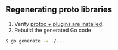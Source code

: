 ## Regenerating proto libraries

1. Verify [protoc + plugins are installed](https://grpc.io/docs/languages/go/quickstart/).
2. Rebuild the generated Go code

```sh
$ go generate -v ./...
```
